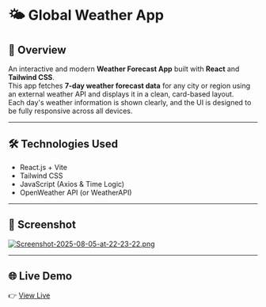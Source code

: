 # 🌤️ Global Weather App

## 🔎 Overview  
An interactive and modern **Weather Forecast App** built with **React** and **Tailwind CSS**.  
This app fetches **7-day weather forecast data** for any city or region using an external weather API and displays it in a clean, card-based layout.  
Each day's weather information is shown clearly, and the UI is designed to be fully responsive across all devices.

---

## 🛠 Technologies Used  
- React.js + Vite  
- Tailwind CSS  
- JavaScript (Axios & Time Logic)  
- OpenWeather API (or WeatherAPI)

---

## 📸 Screenshot  
[![Screenshot-2025-08-05-at-22-23-22.png](https://i.postimg.cc/h4bG3tkj/Screenshot-2025-08-05-at-22-23-22.png)](https://postimg.cc/kDG92qX3)

---

## 🌐 Live Demo  
👉 <a href="https://globl-weather.netlify.app" target="_blank">View Live</a>  
